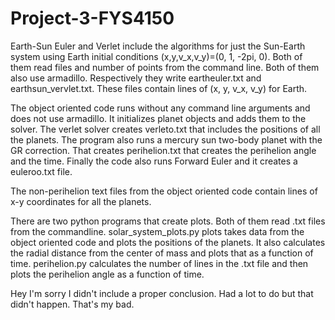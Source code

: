 # Project-3-FYS4150

Earth-Sun Euler and Verlet include the algorithms for just the Sun-Earth system using Earth initial conditions (x,y,v_x,v_y)=(0, 1, -2pi, 0). Both of them read files and number of points from the command line. Both of them also use armadillo. Respectively they write eartheuler.txt and earthsun_vervlet.txt. These files contain lines of (x, y, v_x, v_y) for Earth.

The object oriented code runs without any command line arguments and does not use armadillo. It initializes planet objects and adds them to the solver. The verlet solver creates verleto.txt that includes the positions of all the planets. The program also runs a mercury sun two-body planet with the GR correction. That creates perihelion.txt that creates the perihelion angle and the time. Finally the code also runs Forward Euler and it creates a euleroo.txt file. 

The non-perihelion text files from the object oriented code contain lines of x-y coordinates for all the planets. 

There are two python programs that create plots. Both of them read .txt files from the commandline. solar_system_plots.py plots takes data from the object oriented code and plots the positions of the planets. It also calculates the radial distance from the center of mass and plots that as a function of time. perihelion.py calculates the number of lines in the .txt file and then plots the perihelion angle as a function of time.

Hey I'm sorry I didn't include a proper conclusion. Had a lot to do but that didn't happen. That's my bad.
